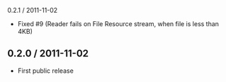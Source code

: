 0.2.1 / 2011-11-02

* Fixed #9 (Reader fails on File Resource stream, when file is less than 4KB)

0.2.0 / 2011-11-02
------------------

* First public release
